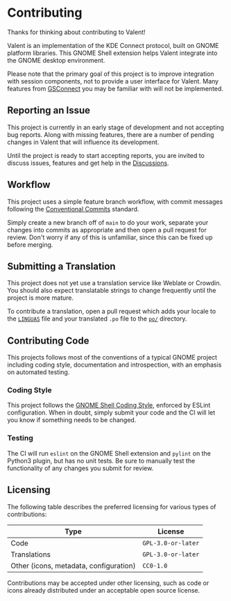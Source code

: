 # Contributing

Thanks for thinking about contributing to Valent!

Valent is an implementation of the KDE Connect protocol, built on GNOME platform
libraries. This GNOME Shell extension helps Valent integrate into the GNOME
desktop environment.

Please note that the primary goal of this project is to improve integration with
session components, not to provide a user interface for Valent. Many features
from [GSConnect][gsconnect] you may be familiar with will not be implemented.


## Reporting an Issue

This project is currently in an early stage of development and not accepting bug
reports. Along with missing features, there are a number of pending changes in
Valent that will influence its development.

Until the project is ready to start accepting reports, you are invited to
discuss issues, features and get help in the [Discussions][discussions].


## Workflow

This project uses a simple feature branch workflow, with commit messages
following the [Conventional Commits][conventional-commits] standard.

Simply create a new branch off of `main` to do your work, separate your changes
into commits as appropriate and then open a pull request for review. Don't worry
if any of this is unfamiliar, since this can be fixed up before merging.


## Submitting a Translation

This project does not yet use a translation service like Weblate or Crowdin. You
should also expect translatable strings to change frequently until the project
is more mature.

To contribute a translation, open a pull request which adds your locale to the
[`LINGUAS`][linguas] file and your translated `.po` file to the [`po/`][po_dir]
directory.


## Contributing Code

This projects follows most of the conventions of a typical GNOME project
including coding style, documentation and introspection, with an emphasis on
automated testing.


### Coding Style

This project follows the [GNOME Shell Coding Style][gnome-shell-coding-style],
enforced by ESLint configuration. When in doubt, simply submit your code and the
CI will let you know if something needs to be changed.


### Testing

The CI will run `eslint` on the GNOME Shell extension and `pylint` on the
Python3 plugin, but has no unit tests. Be sure to manually test the
functionality of any changes you submit for review.


## Licensing

The following table describes the preferred licensing for various types of
contributions:

| Type                                   | License            |
|----------------------------------------|--------------------|
| Code                                   | `GPL-3.0-or-later` |
| Translations                           | `GPL-3.0-or-later` |
| Other (icons, metadata, configuration) | `CC0-1.0`          |

Contributions may be accepted under other licensing, such as code or icons
already distributed under an acceptable open source license.


[conventional-commits]: https://www.conventionalcommits.org
[discussions]: https://github.com/andyholmes/gnome-shell-extension-valent/discussions
[gnome-shell-coding-style]: https://gitlab.gnome.org/GNOME/gnome-shell/tree/main/lint
[gsconnect]: https://github.com/GSConnect/gnome-shell-extension-gsconnect
[linguas]: https://github.com/andyholmes/gnome-shell-extension-valent/blob/main/po/LINGUAS
[po_dir]: https://github.com/andyholmes/gnome-shell-extension-valent/tree/main/po

